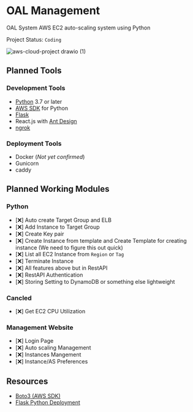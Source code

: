 # OAL Management
OAL System
AWS EC2 auto-scaling system using Python

Project Status: `Coding`

![aws-cloud-project drawio (1)](https://user-images.githubusercontent.com/50010805/144700727-8ed46fd7-9bb4-49a2-b02d-0a6434207274.png)

## Planned Tools
### Development Tools
- [Python](https://www.python.org/) 3.7 or later
- [AWS SDK](https://aws.amazon.com/th/sdk-for-python/) for Python
- [Flask](https://flask.palletsprojects.com/en/2.0.x/)
- React.js with [Ant Design](https://ant.design/)
- [ngrok](https://ngrok.com/)

### Deployment Tools
- Docker (_Not yet confirmed_)
- Gunicorn
- caddy

## Planned Working Modules

### Python
- [:x:] Auto create Target Group and ELB
- [:x:] Add Instance to Target Group
- [:x:] Create Key pair
- [:x:] Create Instance from template and Create Template for creating instance (We need to figure this out quick)
- [:x:] List all EC2 Instance from `Region` or `Tag`
- [:x:] Terminate Instance
- [:x:] All features above but in RestAPI
- [:x:] RestAPI Authentication
- [:x:] Storing Setting to DynamoDB or something else lightweight

### Cancled
- [:x:] Get EC2 CPU Utilization

### Management Website
- [:x:] Login Page
- [:x:] Auto scaling Management
- [:x:] Instances Mangement
- [:x:] Instance/AS Preferences

## Resources
- [Boto3 (AWS SDK)](https://boto3.amazonaws.com/v1/documentation/api/latest/index.html)
- [Flask Python Deployment](https://flask.palletsprojects.com/en/2.0.x/deploying/wsgi-standalone/#gunicorn)



